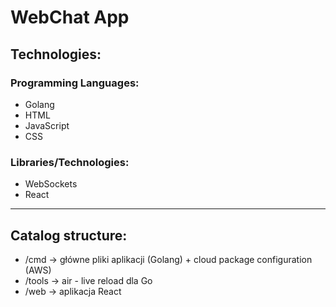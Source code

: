 # WebChat App

## Technologies:

### Programming Languages:
- Golang
- HTML
- JavaScript
- CSS

### Libraries/Technologies:
- WebSockets
- React

---

## Catalog structure:

- /cmd -> główne pliki aplikacji (Golang) + cloud package configuration (AWS)
- /tools -> air - live reload dla Go
- /web -> aplikacja React
